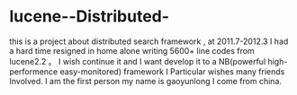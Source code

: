 lucene--Distributed-
====================

this is a project about distributed search framework , at 2011.7-2012.3 I had a hard time  resigned in home alone writing 5600+ line codes from lucene2.2 。   I wish continue it and I want develop it to a NB(powerful high-performence easy-monitored) framework I Particular wishes many friends Involved. I am the first person my name is gaoyunlong I come from china. 
